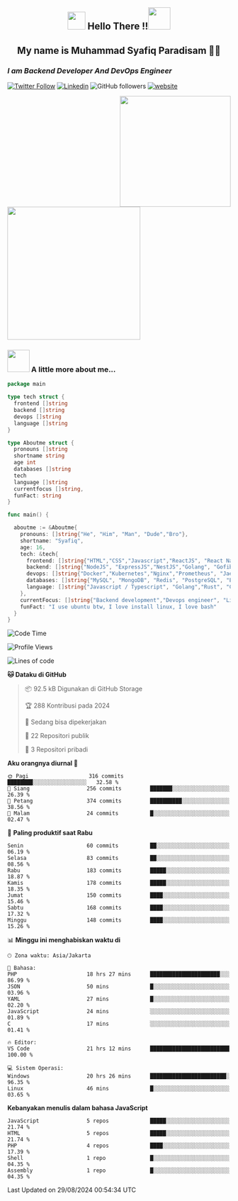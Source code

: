 <h2 align="center"><img src="https://camo.githubusercontent.com/ee9d678a838fdc800a7b1449bae75552c13bfa5afeb275eb6b315e02499c8ba0/68747470733a2f2f656d6f6a69732e736c61636b6d6f6a69732e636f6d2f656d6f6a69732f696d616765732f313533313834393433302f343234362f626c6f622d73756e676c61737365732e6769663f31353331383439343330" width="40"/>
Hello There !!<img src="https://media.giphy.com/media/12oufCB0MyZ1Go/giphy.gif" width="50"></h2>

<h2 align="center">My name is Muhammad Syafiq Paradisam 👋👋</h2>

<h3><em>I am Backend Developer And DevOps Engineer 
</em></h3>

[![Twitter Follow](https://img.shields.io/twitter/follow/misteranmol?label=Follow)](https://x.com/FikkzOutfit)
[![Linkedin](https://img.shields.io/badge/-anmol-blue?style=flat-square&logo=Linkedin&logoColor=white&link=https://www.linkedin.com/in/syafiq-paradisam/)](https://id.linkedin.com/in/syafiq-paradisam-b72749258 )
![GitHub followers](https://img.shields.io/github/followers/syafiqparadisam?label=Follower&style=social)
[![website](https://img.shields.io/badge/Website-46a2f1.svg?&style=flat-square&logo=Google-Chrome&logoColor=white&link=https://anmolsingh.me/)](https://syafiqparadisam.netlify.app)

<img align="right" src="https://external-preview.redd.it/76KI_ztaLr9QvFD3AEtHDIHksWlHp4BXjFEGYdp3ZW0.png?width=640&crop=smart&auto=webp&s=5ead39238a51263833b7684888ec8a3254455609" width="250"/>

<img src="https://dwglogo.com/wp-content/uploads/2017/08/go_speed_of_light.png" width="300"/>

### <img src="https://media.giphy.com/media/VgCDAzcKvsR6OM0uWg/giphy.gif" width="50"> A little more about me...


```go
package main

type tech struct {
  frontend []string
  backend []string
  devops []string
  language []string
}

type Aboutme struct {
  pronouns []string
  shortname string
  age int
  databases []string
  tech
  language []string
  currentfocus []string,
  funFact: string
}

func main() {

  aboutme := &Aboutme{
    pronouns: []string{"He", "Him", "Man", "Dude","Bro"},
    shortname: "Syafiq",
    age: 16,
    tech: &tech{
      frontend: []string{"HTML","CSS","Javascript","ReactJS", "React Native"},
      backend: []string{"NodeJS", "ExpressJS","NestJS","Golang", "Gofiber", "Actixweb"},
      devops: []string{"Docker","Kubernetes","Nginx","Prometheus", "Jaeger", "Grafana", "Linux"},
      databases: []string{"MySQL", "MongoDB", "Redis", "PostgreSQL", "Elastic search"},
      language: []string{"Javascript / Typescript", "Golang","Rust", "C"}
    },
    currentFocus: []string{"Backend development","Devops engineer", "Linuxer"},
    funFact: "I use ubuntu btw, I love install linux, I love bash"
  }
}

```

<!--START_SECTION:waka-->
![Code Time](http://img.shields.io/badge/Code%20Time-83%20hrs%205%20mins-blue)

![Profile Views](http://img.shields.io/badge/Profil%20dilihat-5-blue)

![Lines of code](https://img.shields.io/badge/Sejak%20Hello%20World%20aku%20telah%20menulis-395.8%20thousand%20baris%20kode-blue)

**🐱 Dataku di GitHub** 

> 📦 92.5 kB Digunakan di GitHub Storage 
 > 
> 🏆 288 Kontribusi pada 2024
 > 
> 💼 Sedang bisa dipekerjakan
 > 
> 📜 22 Repositori publik 
 > 
> 🔑 3 Repositori pribadi 
 > 
**Aku orangnya diurnal 🐤** 

```text
🌞 Pagi                   316 commits         ████████░░░░░░░░░░░░░░░░░   32.58 % 
🌆 Siang                  256 commits         ███████░░░░░░░░░░░░░░░░░░   26.39 % 
🌃 Petang                 374 commits         ██████████░░░░░░░░░░░░░░░   38.56 % 
🌙 Malam                  24 commits          █░░░░░░░░░░░░░░░░░░░░░░░░   02.47 % 
```
📅 **Paling produktif saat Rabu** 

```text
Senin                    60 commits          ██░░░░░░░░░░░░░░░░░░░░░░░   06.19 % 
Selasa                   83 commits          ██░░░░░░░░░░░░░░░░░░░░░░░   08.56 % 
Rabu                     183 commits         █████░░░░░░░░░░░░░░░░░░░░   18.87 % 
Kamis                    178 commits         █████░░░░░░░░░░░░░░░░░░░░   18.35 % 
Jumat                    150 commits         ████░░░░░░░░░░░░░░░░░░░░░   15.46 % 
Sabtu                    168 commits         ████░░░░░░░░░░░░░░░░░░░░░   17.32 % 
Minggu                   148 commits         ████░░░░░░░░░░░░░░░░░░░░░   15.26 % 
```


📊 **Minggu ini menghabiskan waktu di** 

```text
🕑︎ Zona waktu: Asia/Jakarta

💬 Bahasa: 
PHP                      18 hrs 27 mins      ██████████████████████░░░   86.99 % 
JSON                     50 mins             █░░░░░░░░░░░░░░░░░░░░░░░░   03.96 % 
YAML                     27 mins             █░░░░░░░░░░░░░░░░░░░░░░░░   02.20 % 
JavaScript               24 mins             ░░░░░░░░░░░░░░░░░░░░░░░░░   01.89 % 
C                        17 mins             ░░░░░░░░░░░░░░░░░░░░░░░░░   01.41 % 

🔥 Editor: 
VS Code                  21 hrs 12 mins      █████████████████████████   100.00 % 

💻 Sistem Operasi: 
Windows                  20 hrs 26 mins      ████████████████████████░   96.35 % 
Linux                    46 mins             █░░░░░░░░░░░░░░░░░░░░░░░░   03.65 % 
```

**Kebanyakan menulis dalam bahasa JavaScript** 

```text
JavaScript               5 repos             █████░░░░░░░░░░░░░░░░░░░░   21.74 % 
HTML                     5 repos             █████░░░░░░░░░░░░░░░░░░░░   21.74 % 
PHP                      4 repos             ████░░░░░░░░░░░░░░░░░░░░░   17.39 % 
Shell                    1 repo              █░░░░░░░░░░░░░░░░░░░░░░░░   04.35 % 
Assembly                 1 repo              █░░░░░░░░░░░░░░░░░░░░░░░░   04.35 % 
```




 Last Updated on 29/08/2024 00:54:34 UTC
<!--END_SECTION:waka-->
